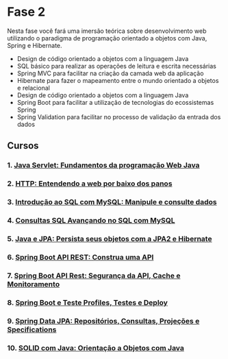 # Fase 2

Nesta fase você fará uma imersão teórica sobre desenvolvimento web utilizando o paradigma de programação orientado a objetos com Java, Spring e Hibernate.

- Design de código orientado a objetos com a linguagem Java
- SQL básico para realizar as operações de leitura e escrita necessárias
- Spring MVC para facilitar na criação da camada web da aplicação
- Hibernate para fazer o mapeamento entre o mundo orientado a objetos e relacional
- Design de código orientado a objetos com a linguagem Java
- Spring Boot para facilitar a utilização de tecnologias do ecossistemas Spring
- Spring Validation para facilitar no processo de validação da entrada dos dados

## Cursos
### 1. [Java Servlet: Fundamentos da programação Web Java](https://github.com/Rayllanderson/orange-talents/blob/main/Fase%202/Fase%202%20-%20pages/Curso%20Java%20Servlet%20Fundamentos%20da%20programa%C3%A7%C3%A3o%20We%20cc88e403a3ac4a08a66cab777d68bc12.md)

### 2. [HTTP: Entendendo a web por baixo dos panos](https://github.com/Rayllanderson/orange-talents/blob/main/Fase%202/Fase%202%20-%20pages/HTTP%20Entendendo%20a%20web%20por%20baixo%20dos%20panos%2019815eeba03b43e09b3ecbe903fe6cd0.md)

### 3. [Introdução ao SQL com MySQL: Manipule e consulte dados](https://github.com/Rayllanderson/orange-talents/blob/main/Fase%202/Fase%202%20-%20pages/Introdu%C3%A7%C3%A3o%20ao%20SQL%20com%20MySQL%20Manipule%20e%20consulte%20%20748500d6e8904fdc834b5824c27a85f8.md)

### 4. [Consultas SQL Avançando no SQL com MySQL](https://github.com/Rayllanderson/orange-talents/blob/main/Fase%202/Fase%202%20-%20pages/Consultas%20SQL%20Avan%C3%A7ando%20no%20SQL%20com%20MySQL%20dcf39d534428482aadccb345871a869d.md)

### 5. [Java e JPA: Persista seus objetos com a JPA2 e Hibernate](https://github.com/Rayllanderson/orange-talents/blob/main/Fase%202/Fase%202%20-%20pages/Java%20e%20JPA%20Persista%20seus%20objetos%20com%20a%20JPA2%20e%20Hibe%207814789588524bd9bdff304179f98b01.md)

### 6. [Spring Boot API REST: Construa uma API](https://github.com/Rayllanderson/orange-talents/blob/main/Fase%202/Fase%202%20-%20pages/Spring%20Boot%20API%20REST%20Construa%20uma%20API%2089990b8d5a9b4d2e884045903952a124.md)

### 7. [Spring Boot API Rest: Segurança da API, Cache e Monitoramento](https://github.com/Rayllanderson/orange-talents/blob/main/Fase%202/Fase%202%20-%20pages/Spring%20Boot%20API%20Rest%20Seguranc%CC%A7a%20da%20API%2C%20Cache%20e%20Mo%20c8f521d69a7b4d3db539b58e5cade6f0.md)

### 8. [Spring Boot e Teste Profiles, Testes e Deploy](https://github.com/Rayllanderson/orange-talents/blob/main/Fase%202/Fase%202%20-%20pages/Spring%20Boot%20e%20Teste%20Profiles%2C%20Testes%20e%20Deploy%209cfd2c9a7b2141e1b7132c97b66d0cfd.md)

### 9. [Spring Data JPA: Repositórios, Consultas, Projeções e Specifications](https://github.com/Rayllanderson/orange-talents/blob/main/Fase%202/Fase%202%20-%20pages/Spring%20Data%20JPA%20Reposit%C3%B3rios%2C%20Consultas%2C%20Proje%C3%A7o%2046f299c8c9144df4b768d225e70d0c40.md)

### 10. [SOLID com Java: Orientação a Objetos com Java](https://github.com/Rayllanderson/orange-talents/blob/main/Fase%202/Fase%202%20-%20pages/SOLID%20com%20Java%20Orientac%CC%A7a%CC%83o%20a%20Objetos%20com%20Java%20a805fab90de840ce9285be7e45437fa4.md)

